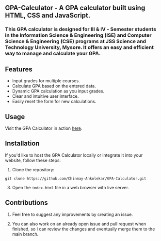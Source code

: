 ## GPA-Calculator - A GPA calculator built using HTML, CSS and JavaScript.

### This GPA calculator is designed for &#8546; & &#8547; - Semester students in the Information Science & Engineering (ISE) and Computer Science & Engineering (CSE) programs at JSS Science and Technology University, Mysore. It offers an easy and efficient way to manage and calculate your GPA.

## Features

- Input grades for multiple courses.
- Calculate GPA based on the entered data.
- Dynamic GPA calculation as you input grades.
- Clear and intuitive user interface.
- Easily reset the form for new calculations.

## Usage

Visit the GPA Calculator in action [here](https://gpa-calculator-by-chinmay.netlify.app/).

## Installation

If you'd like to host the GPA Calculator locally or integrate it into your website, follow these steps:

1. Clone the repository:
```
git clone https://github.com/Chinmay-Ankolekar/GPA-Calculator.git
```

3. Open the `index.html` file in a web browser with live server.

## Contributions

1. Feel free to suggest any improvements by creating an issue.

2. You can also work on an already open issue and pull request when finished, so I can review the changes and eventually merge them to the main branch.
